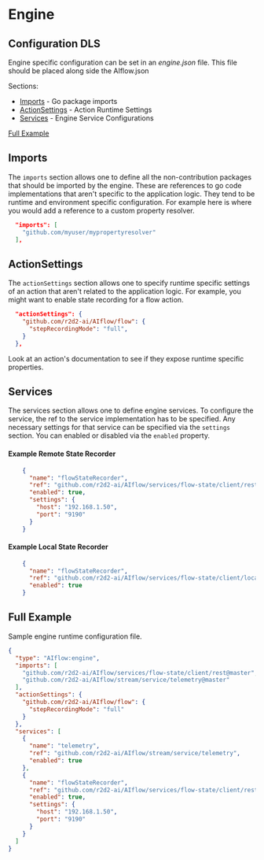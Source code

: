 # Engine


## Configuration DLS

Engine specific configuration can be set in an *engine.json* file.  This file should be placed 
along side the AIflow.json

Sections:

* [Imports](#imports "Goto Imports") - Go package imports
* [ActionSettings](#actionsettings "Goto Action Settings") - Action Runtime Settings
* [Services](#services "Goto Services") - Engine Service Configurations
    
[Full Example](#full-example "Full Example") 

## Imports
The `imports` section allows one to define all the non-contribution packages that should be imported by the engine. 
These are references to go code implementations that aren't specific to the application logic.  They tend to be 
runtime and environment specific configuration.  For example here is where you would add a reference to a custom
property resolver.  

```json
  "imports": [
    "github.com/myuser/mypropertyresolver"
  ],
```

## ActionSettings
The `actionSettings` section allows one to specify runtime specific settings of an action that aren't related to 
the application logic.  For example, you might want to enable state recording for a flow action.

```json
  "actionSettings": {
    "github.com/r2d2-ai/AIflow/flow": {
      "stepRecordingMode": "full",
    }
  },
```

Look at an action's documentation to see if they expose runtime specific properties.

## Services
The services section allows one to define engine services.  To configure the service, the
ref to the service implementation has to be specified.  Any necessary settings for that service
can be specified via the `settings` section.  You can enabled or disabled via the `enabled`
property.


#### Example Remote State Recorder
```json
    {
      "name": "flowStateRecorder",
      "ref": "github.com/r2d2-ai/AIflow/services/flow-state/client/rest",
      "enabled": true,
      "settings": {
        "host": "192.168.1.50",
        "port": "9190"
      }
    }
```
#### Example Local State Recorder
```json
    {
      "name": "flowStateRecorder",
      "ref": "github.com/r2d2-ai/AIflow/services/flow-state/client/local",
      "enabled": true
    }
```

## Full Example
Sample engine runtime configuration file. 

```json
{
  "type": "AIflow:engine",
  "imports": [
    "github.com/r2d2-ai/AIflow/services/flow-state/client/rest@master",
    "github.com/r2d2-ai/AIflow/stream/service/telemetry@master"
  ],
  "actionSettings": {
    "github.com/r2d2-ai/AIflow/flow": {
      "stepRecordingMode": "full"
    }
  },
  "services": [
    {
      "name": "telemetry",
      "ref": "github.com/r2d2-ai/AIflow/stream/service/telemetry",
      "enabled": true
    },
    {
      "name": "flowStateRecorder",
      "ref": "github.com/r2d2-ai/AIflow/services/flow-state/client/rest",
      "enabled": true,
      "settings": {
        "host": "192.168.1.50",
        "port": "9190"
      }
    }
  ]
}
```

